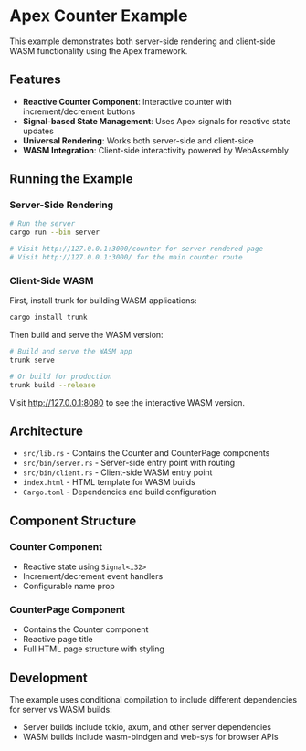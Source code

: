 # Apex Counter Example

This example demonstrates both server-side rendering and client-side WASM functionality using the Apex framework.

## Features

- **Reactive Counter Component**: Interactive counter with increment/decrement buttons
- **Signal-based State Management**: Uses Apex signals for reactive state updates
- **Universal Rendering**: Works both server-side and client-side
- **WASM Integration**: Client-side interactivity powered by WebAssembly

## Running the Example

### Server-Side Rendering
```bash
# Run the server
cargo run --bin server

# Visit http://127.0.0.1:3000/counter for server-rendered page
# Visit http://127.0.0.1:3000/ for the main counter route
```

### Client-Side WASM

First, install trunk for building WASM applications:
```bash
cargo install trunk
```

Then build and serve the WASM version:
```bash
# Build and serve the WASM app
trunk serve

# Or build for production
trunk build --release
```

Visit http://127.0.0.1:8080 to see the interactive WASM version.

## Architecture

- `src/lib.rs` - Contains the Counter and CounterPage components
- `src/bin/server.rs` - Server-side entry point with routing
- `src/bin/client.rs` - Client-side WASM entry point
- `index.html` - HTML template for WASM builds
- `Cargo.toml` - Dependencies and build configuration

## Component Structure

### Counter Component
- Reactive state using `Signal<i32>`
- Increment/decrement event handlers
- Configurable name prop

### CounterPage Component
- Contains the Counter component
- Reactive page title
- Full HTML page structure with styling

## Development

The example uses conditional compilation to include different dependencies for server vs WASM builds:
- Server builds include tokio, axum, and other server dependencies
- WASM builds include wasm-bindgen and web-sys for browser APIs 